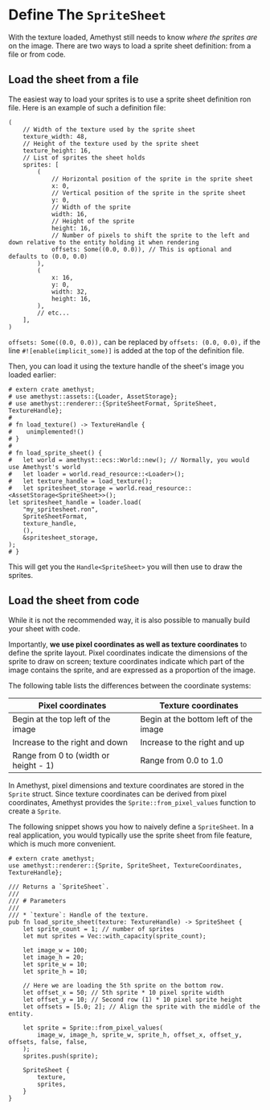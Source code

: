 # Define The `SpriteSheet`

With the texture loaded, Amethyst still needs to know *where the sprites are* on the image.
There are two ways to load a sprite sheet definition: from a file or from code.

## Load the sheet from a file

The easiest way to load your sprites is to use a sprite sheet definition ron file.
Here is an example of such a definition file:

```text,ignore
(
    // Width of the texture used by the sprite sheet
    texture_width: 48,
    // Height of the texture used by the sprite sheet
    texture_height: 16,
    // List of sprites the sheet holds
    sprites: [
        (
            // Horizontal position of the sprite in the sprite sheet
            x: 0,
            // Vertical position of the sprite in the sprite sheet
            y: 0,
            // Width of the sprite
            width: 16,
            // Height of the sprite
            height: 16,
            // Number of pixels to shift the sprite to the left and down relative to the entity holding it when rendering
            offsets: Some((0.0, 0.0)), // This is optional and defaults to (0.0, 0.0)
        ),
        (
            x: 16,
            y: 0,
            width: 32,
            height: 16,
        ),
        // etc...
    ],
)
```
`offsets: Some((0.0, 0.0)),` can be replaced by `offsets: (0.0, 0.0),` if the line `#![enable(implicit_some)]` is added at the top of the definition file.

Then, you can load it using the texture handle of the sheet's image you loaded earlier:

```rust,edition2018,no_run,noplaypen
# extern crate amethyst;
# use amethyst::assets::{Loader, AssetStorage};
# use amethyst::renderer::{SpriteSheetFormat, SpriteSheet, TextureHandle};
#
# fn load_texture() -> TextureHandle {
#    unimplemented!()
# }
#
# fn load_sprite_sheet() {
#   let world = amethyst::ecs::World::new(); // Normally, you would use Amethyst's world
#   let loader = world.read_resource::<Loader>();
#   let texture_handle = load_texture();
#   let spritesheet_storage = world.read_resource::<AssetStorage<SpriteSheet>>();
let spritesheet_handle = loader.load(
    "my_spritesheet.ron",
    SpriteSheetFormat,
    texture_handle,
    (),
    &spritesheet_storage,
);
# }
```

This will get you the `Handle<SpriteSheet>` you will then use to draw the sprites.

## Load the sheet from code

While it is not the recommended way, it is also possible to manually build your sheet with code.

Importantly, **we use pixel coordinates as well as texture coordinates** to define the sprite layout. Pixel coordinates indicate the dimensions of the sprite to draw on screen; texture coordinates indicate which part of the image contains the sprite, and are expressed as a proportion of the image.

The following table lists the differences between the coordinate systems:

| Pixel coordinates                     | Texture coordinates                       |
| ------------------------------------- | ----------------------------------------- |
| Begin at the top left of the image    | Begin at the bottom left of the image     |
| Increase to the right and down        | Increase to the right and up              |
| Range from 0 to (width or height - 1) | Range from 0.0 to 1.0                     |

In Amethyst, pixel dimensions and texture coordinates are stored in the `Sprite` struct. Since texture coordinates can be derived from pixel coordinates, Amethyst provides the `Sprite::from_pixel_values` function to create a `Sprite`.

The following snippet shows you how to naively define a `SpriteSheet`. In a real application, you would typically use the sprite sheet from file feature, which is much more convenient.

```rust,edition2018,no_run,noplaypen
# extern crate amethyst;
use amethyst::renderer::{Sprite, SpriteSheet, TextureCoordinates, TextureHandle};

/// Returns a `SpriteSheet`.
///
/// # Parameters
///
/// * `texture`: Handle of the texture.
pub fn load_sprite_sheet(texture: TextureHandle) -> SpriteSheet {
    let sprite_count = 1; // number of sprites
    let mut sprites = Vec::with_capacity(sprite_count);

    let image_w = 100;
    let image_h = 20;
    let sprite_w = 10;
    let sprite_h = 10;

    // Here we are loading the 5th sprite on the bottom row.
    let offset_x = 50; // 5th sprite * 10 pixel sprite width
    let offset_y = 10; // Second row (1) * 10 pixel sprite height
    let offsets = [5.0; 2]; // Align the sprite with the middle of the entity.

    let sprite = Sprite::from_pixel_values(
        image_w, image_h, sprite_w, sprite_h, offset_x, offset_y, offsets, false, false,
    );
    sprites.push(sprite);

    SpriteSheet {
        texture,
        sprites,
    }
}
```
